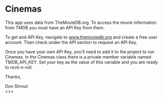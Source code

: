 # Cinemas

This app uses data from TheMovieDB.org. To access the movie information from TMDB you must have an API Key from them.

To get and API Key, navigate to www.themoviedb.org and create a free user account. Then check under the API section to request an API Key.

Once you have your own API Key, you'll need to add it to the project to run Cinemas.
In the Cinemas class there is a private member variable named TMDB_API_KEY. Set your key as the value of this variable and you are ready to rock-n-roll.

Thanks,

Don Shrout<br/>
<><
